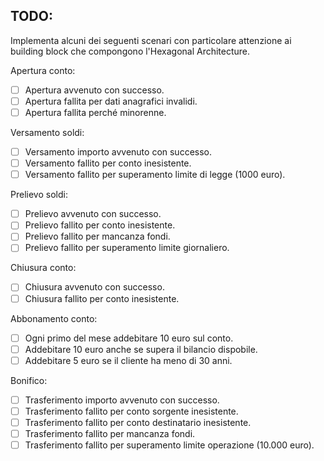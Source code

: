 ## TODO:

Implementa alcuni dei seguenti scenari con particolare attenzione ai building block che compongono l'Hexagonal
Architecture.

Apertura conto:

- [ ] Apertura avvenuto con successo.
- [ ] Apertura fallita per dati anagrafici invalidi.
- [ ] Apertura fallita perché minorenne.

Versamento soldi:

- [ ] Versamento importo avvenuto con successo.
- [ ] Versamento fallito per conto inesistente.
- [ ] Versamento fallito per superamento limite di legge (1000 euro).

Prelievo soldi:

- [ ] Prelievo avvenuto con successo.
- [ ] Prelievo fallito per conto inesistente.
- [ ] Prelievo fallito per mancanza fondi.
- [ ] Prelievo fallito per superamento limite giornaliero.

Chiusura conto:

- [ ] Chiusura avvenuto con successo.
- [ ] Chiusura fallito per conto inesistente.

Abbonamento conto:

- [ ] Ogni primo del mese addebitare 10 euro sul conto.
- [ ] Addebitare 10 euro anche se supera il bilancio dispobile.
- [ ] Addebitare 5 euro se il cliente ha meno di 30 anni.

Bonifico:

- [ ] Trasferimento importo avvenuto con successo.
- [ ] Trasferimento fallito per conto sorgente inesistente.
- [ ] Trasferimento fallito per conto destinatario inesistente.
- [ ] Trasferimento fallito per mancanza fondi.
- [ ] Trasferimento fallito per superamento limite operazione (10.000 euro).